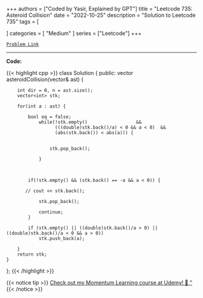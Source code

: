 
+++
authors = ["Coded by Yasir, Explained by GPT"]
title = "Leetcode 735: Asteroid Collision"
date = "2022-10-25"
description = "Solution to Leetcode 735"
tags = [
    
]
categories = [
    "Medium"
]
series = ["Leetcode"]
+++



[`Problem Link`](https://leetcode.com/problems/asteroid-collision/description/)

---

**Code:**

{{< highlight cpp >}}
class Solution {
public:
    vector<int> asteroidCollision(vector<int>& ast) {

        int dir = 0, n = ast.size();
        vector<int> stk;

        for(int a : ast) {

            bool eq = false;
                while(!stk.empty()                  && 
                      (((double)stk.back()/a) < 0 && a < 0)  && 
                      (abs(stk.back()) < abs(a))) {
                    
           
                    stk.pop_back();
                    
                }
            
 
            
            if(!stk.empty() && (stk.back() == -a && a < 0)) { 

           // cout << stk.back();                
                
                stk.pop_back();                
                
                continue; 
            }

            if (stk.empty() || ((double)stk.back()/a > 0) || ((double)stk.back()/a < 0 && a > 0))
                stk.push_back(a);
            
        }
        return stk;
    }
};
{{< /highlight >}}



{{< notice tip >}}
[Check out my Momentum Learning course at Udemy! 🚀 "](https://www.udemy.com/course/blind-75-the-data-structures-and-algorithms-essentials/)
{{< /notice >}}

